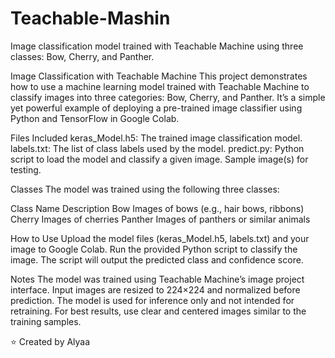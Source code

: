 # Teachable-Mashin
Image classification model trained with Teachable Machine using three classes: Bow, Cherry, and Panther.

 Image Classification with Teachable Machine
This project demonstrates how to use a machine learning model trained with Teachable Machine to classify images into three categories: Bow, Cherry, and Panther. It’s a simple yet powerful example of deploying a pre-trained image classifier using Python and TensorFlow in Google Colab.

 Files Included
keras_Model.h5: The trained image classification model.
labels.txt: The list of class labels used by the model.
predict.py: Python script to load the model and classify a given image.
Sample image(s) for testing.

 Classes
The model was trained using the following three classes:

Class Name	Description
Bow	Images of bows (e.g., hair bows, ribbons)
Cherry	Images of cherries
Panther	Images of panthers or similar animals

 How to Use
Upload the model files (keras_Model.h5, labels.txt) and your image to Google Colab.
Run the provided Python script to classify the image.
The script will output the predicted class and confidence score.

 Notes
The model was trained using Teachable Machine’s image project interface.
Input images are resized to 224×224 and normalized before prediction.
The model is used for inference only and not intended for retraining.
For best results, use clear and centered images similar to the training samples.

⭐ Created by Alyaa
